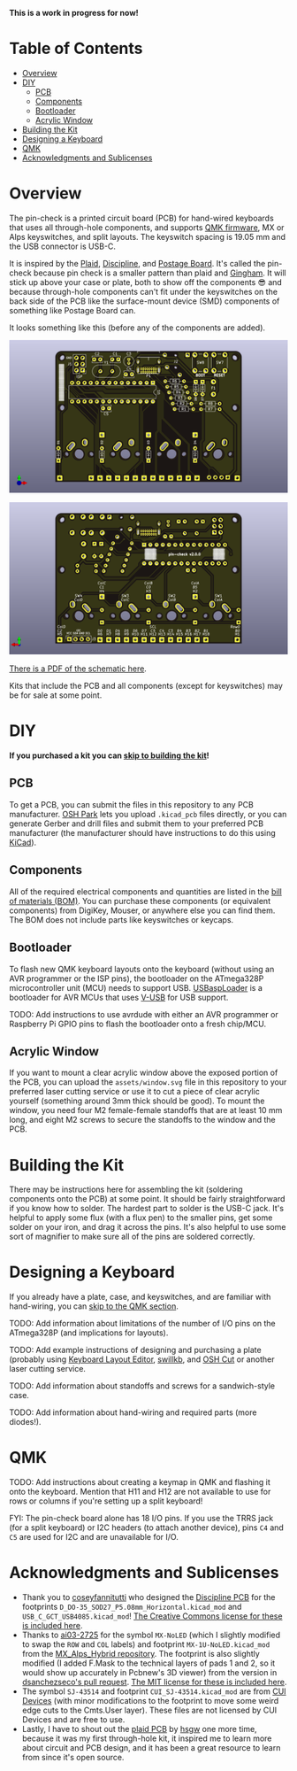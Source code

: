 **This is a work in progress for now!**

# Table of Contents

* [Overview](#overview)
* [DIY](#diy)
  * [PCB](#pcb)
  * [Components](#components)
  * [Bootloader](#bootloader)
  * [Acrylic Window](#acrylic-window)
* [Building the Kit](#building-the-kit)
* [Designing a Keyboard](#designing-a-keyboard)
* [QMK](#qmk)
* [Acknowledgments and Sublicenses](#acknowledgments-and-sublicenses)

# Overview
<a name="overview" />

The pin-check is a printed circuit board (PCB) for hand-wired keyboards that uses all through-hole components, and supports [QMK firmware](https://qmk.fm/), MX or Alps keyswitches, and split layouts. The keyswitch spacing is 19.05 mm and the USB connector is USB-C.

It is inspired by the [Plaid](https://github.com/hsgw/plaid), [Discipline](https://github.com/coseyfannitutti/discipline), and [Postage Board](https://github.com/LifeIsOnTheWire/Postage-Board/blob/master/README.md). It's called the pin-check because pin check is a smaller pattern than plaid and [Gingham](https://yiancar-designs.com/product/gingham/). It will stick up above your case or plate, both to show off the components 😎 and because through-hole components can't fit under the keyswitches on the back side of the PCB like the surface-mount device (SMD) components of something like Postage Board can.

It looks something like this (before any of the components are added).

![3D render of front of PCB](assets/pcb-front.png)

![3D render of back of PCB](assets/pcb-back.png)

[There is a PDF of the schematic here](assets/schematic.pdf).

Kits that include the PCB and all components (except for keyswitches) may be for sale at some point.

# DIY
<a name="diy" />

**If you purchased a kit you can [skip to building the kit](#building-the-kit)!**

## PCB
<a name="pcb" />

To get a PCB, you can submit the files in this repository to any PCB manufacturer. [OSH Park](https://oshpark.com/) lets you upload `.kicad_pcb` files directly, or you can generate Gerber and drill files and submit them to your preferred PCB manufacturer (the manufacturer should have instructions to do this using [KiCad](https://kicad-pcb.org/)).

## Components
<a name="components" />

All of the required electrical components and quantities are listed in the [bill of materials (BOM)](BOM.md). You can purchase these components (or equivalent components) from DigiKey, Mouser, or anywhere else you can find them. The BOM does not include parts like keyswitches or keycaps.

## Bootloader
<a name="bootloader" />

To flash new QMK keyboard layouts onto the keyboard (without using an AVR programmer or the ISP pins), the bootloader on the ATmega328P microcontroller unit (MCU) needs to support USB. [USBaspLoader](https://github.com/baerwolf/USBaspLoader) is a bootloader for AVR MCUs that uses [V-USB](https://www.obdev.at/products/vusb/index.html) for USB support.

TODO: Add instructions to use avrdude with either an AVR programmer or Raspberry Pi GPIO pins to flash the bootloader onto a fresh chip/MCU.

## Acrylic Window
<a name="acrylic-window" />

If you want to mount a clear acrylic window above the exposed portion of the PCB, you can upload the `assets/window.svg` file in this repository to your preferred laser cutting service or use it to cut a piece of clear acrylic yourself (something around 3mm thick should be good). To mount the window, you need four M2 female-female standoffs that are at least 10 mm long, and eight M2 screws to secure the standoffs to the window and the PCB.

# Building the Kit
<a name="building-the-kit" />

There may be instructions here for assembling the kit (soldering components onto the PCB) at some point. It should be fairly straightforward if you know how to solder. The hardest part to solder is the USB-C jack. It's helpful to apply some flux (with a flux pen) to the smaller pins, get some solder on your iron, and drag it across the pins. It's also helpful to use some sort of magnifier to make sure all of the pins are soldered correctly.

# Designing a Keyboard
<a name="designing-a-keyboard" />

If you already have a plate, case, and keyswitches, and are familiar with hand-wiring, you can [skip to the QMK section](#qmk).

TODO: Add information about limitations of the number of I/O pins on the ATmega328P (and implications for layouts).

TODO: Add example instructions of designing and purchasing a plate (probably using [Keyboard Layout Editor](http://www.keyboard-layout-editor.com/), [swillkb](http://builder.swillkb.com/), and [OSH Cut](https://app.oshcut.com/) or another laser cutting service.

TODO: Add information about standoffs and screws for a sandwich-style case.

TODO: Add information about hand-wiring and required parts (more diodes!).

# QMK
<a name="qmk" />

TODO: Add instructions about creating a keymap in QMK and flashing it onto the keyboard. Mention that H11 and H12 are not available to use for rows or columns if you're setting up a split keyboard!

FYI: The pin-check board alone has 18 I/O pins. If you use the TRRS jack (for a split keyboard) or I2C headers (to attach another device), pins `C4` and `C5` are used for I2C and are unavailable for I/O.

# Acknowledgments and Sublicenses
<a name="acknowledgments-and-sublicenses" />

* Thank you to [coseyfannitutti](https://github.com/coseyfannitutti) who designed the [Discipline PCB](https://github.com/coseyfannitutti/discipline) for the footprints `D_DO-35_SOD27_P5.08mm_Horizontal.kicad_mod` and `USB_C_GCT_USB4085.kicad_mod`! [The Creative Commons license for these is included here](LICENSE.CFTKB).
* Thanks to [ai03-2725](https://github.com/ai03-2725) for the symbol `MX-NoLED` (which I slightly modified to swap the `ROW` and `COL` labels) and footprint `MX-1U-NoLED.kicad_mod` from the [MX_Alps_Hybrid repository](https://github.com/ai03-2725/MX_Alps_Hybrid). The footprint is also slightly modified (I added F.Mask to the technical layers of pads 1 and 2, so it would show up accurately in Pcbnew's 3D viewer) from the version in [dsanchezseco's pull request](https://github.com/ai03-2725/MX_Alps_Hybrid/pull/15). [The MIT license for these is included here](LICENSE.ai03).
* The symbol `SJ-43514` and footprint `CUI_SJ-43514.kicad_mod` are from [CUI Devices](https://www.cuidevices.com/product/resource/pcbfootprint/sj-43514) (with minor modifications to the footprint to move some weird edge cuts to the Cmts.User layer). These files are not licensed by CUI Devices and are free to use.
* Lastly, I have to shout out the [plaid PCB](https://github.com/hsgw/plaid) by [hsgw](https://github.com/hsgw) one more time, because it was my first through-hole kit, it inspired me to learn more about circuit and PCB design, and it has been a great resource to learn from since it's open source.
